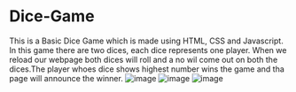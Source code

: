 # Dice-Game
This is a Basic Dice Game which is made using HTML, CSS and Javascript. In this game there are two dices, each dice represents one player. When we reload our webpage both dices will roll and a no wil come out on both the dices.The player whoes dice shows highest number wins the game and tha page will announce the winner.
![image](https://user-images.githubusercontent.com/90528763/139522587-e549fe7a-1157-4661-8496-1de5717263b0.png)
![image](https://user-images.githubusercontent.com/90528763/139522596-b2c207e9-9685-4004-9aee-6f2a46572f5a.png)
![image](https://user-images.githubusercontent.com/90528763/139522603-eaffa785-2243-4511-bf10-fcc114747677.png)

